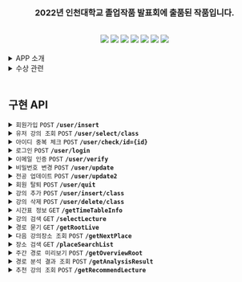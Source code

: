 <div align=center><span style='center'><h3> 2022년 인천대학교 졸업작품 발표회에 출품된 작품입니다.</h3></span></div><br>

<div align=center><img src="https://img.shields.io/badge/IntelliJ-000000?style=flat&logo=IntelliJ IDEA&logoColor=white"/> <img src="https://img.shields.io/badge/Spring-6DB33F?style=flat&logo=Spring Boot&logoColor=white"/> <img src="https://img.shields.io/badge/Spring Boot-6DB33F?style=flat&logo=Spring Boot&logoColor=white"/> <img src="https://img.shields.io/badge/Spring Security-6DB33F?style=flat&logo=Spring Security&logoColor=white"> <img src="https://img.shields.io/badge/Spring Data JPA-6DB33F?style=flat&logo=Databricks&logoColor=white"> <img src="https://img.shields.io/badge/Java-6DB33F?style=flat&logo=JAVA&logoColor=white"> <img src="https://img.shields.io/badge/MySQL-4479A1?style=flat&logo=MySQL&logoColor=white"></div>

<br>

<details>
<summary> APP 소개 </summary>

<br>

![inunavi](https://user-images.githubusercontent.com/85429793/235772684-2e480f82-1a84-4792-a270-5609f6b9bb39.png)

<div align=center> 서비스 기간 : 2022.03.02 ~ 2022.12.29
 
<br><br>
[playstore](https://play.google.com/store/apps/details?id=com.maru.inunavi)
<br>

<b> 캠퍼스 지리에 익숙치 않은 신입생 및 복학생을 위한 안드로이드 교내 지도 어플. </b><br>
<b> 서버단을 작성하였으며 9개월 간 약 400명의 이용자에게 서비스를 제공하였습니다.</b>
</div>

</details>

<details>
<summary> 수상 관련 </summary>

<br>

![KakaoTalk_20230503_043420577_06](https://user-images.githubusercontent.com/85429793/235777867-efeba544-5417-47da-9a67-27cdd1d2313c.jpg)

- [대회 정보](https://www.inu.ac.kr/user/indexSub.do?codyMenuSeq=1477369&siteId=isis&dum=dum&boardId=490566&page=1&command=albumView&boardSeq=681579&chkBoxSeq=&categoryId=&categoryDepth=)<br>

</details>

<br>

## 구현 API

<details>
 <summary><code>회원가입</code> <code>POST</code> <code><b>/user/insert</b></code></summary>
 
<br>

> ### Parameters
> ```java
> email : 이메일
> password : 비밀번호
> major : 전공
>```
>
> ### Responses
> <details open><summary>success</summary> 
> <br>
>
> ```HTTP
> HTTP/1.1 200 OK
> Content-Type: application/json;charset=UTF-8
>
>{
>    "success": "true",
>    "email": "liardanc3@gmail.com"
>}
> ```
> </details>
>
> <details><summary>failure</summary> 
> <br>
>
> ```java
> HTTP/1.1 500 Internal Server Error
> Content-Type: application/json;charset=UTF-8
>
>{
>    "success": "false",
>    "email": "liardanc3@gmail.com"
>}
> ```
> </details>
>
> ### Run example
>
> ![insert](https://github.com/liardanc3/inunavi/assets/85429793/2709b32c-193a-4e82-a769-2f66f7bcbd8f)
></details>
></details>

<details>
 <summary><code>유저 강의 조회</code> <code>POST</code> <code><b>/user/select/class</b></code> </summary>

<br>

> ### Parameters
> ```java
> email : 이메일
>```
> 
>
> ### Responses
> <details open><summary>success</summary> 
> <br>
>
> ```HTTP
> HTTP/1.1 200 OK
> Content-Type: application/json;charset=UTF-8
>
>{
>    "response": [
>        {
>            "id": "799",
>            "department": "컴퓨터공학부",
>            "grade": "3",
>            "category": "전공필수",
>            "number": "IAA6021002",
>            "lectureName": "컴퓨터네트워크",
>            "professor": "---",
>            "classRoomRaw": "제7호관 정보기술대학-504 강의실(중)-1[SH504]",
>            "classTimeRaw": "\" [SH504:화(2B-3),금(7-8A)]\"",
>            "classRoom": "SH504,SH504,",
>            "classTime": "69-71,222-224,",
>            "how": "-",
>            "point": "3",
>            "formattedTime": "화 10:30 - 12:00, 금 15:00 - 17:00"
>        }
>    ]
>}
> ```
> </details>
>
> <details><summary>failure</summary> 
> <br>
>
> ```java
> HTTP/1.1 500 Internal Server Error
> Content-Type: application/json;charset=UTF-8
>
>{
>    "response": []
>}
> ```
></details>
>
>
> ### Run example
>
>![select-class](https://github.com/liardanc3/inunavi/assets/85429793/e73408a4-a6b8-426e-81e0-44648c36b0db)
> </details>
> </details>

<details>
 <summary><code>아이디 중복 체크</code> <code>POST</code> <code><b>/user/check/id={id}</b></code> </summary>

<br>

> ### Parameters
> ```java
> email : 이메일
>```
> 
>
> ### Responses
> <details open><summary>success</summary> 
> <br>
>
> ```HTTP
> HTTP/1.1 200 OK
> Content-Type: application/json;charset=UTF-8
>
>{
>    "success": "true",
>    "email": "liardanc3@gmail.com"
>}
> ```
> </details>
>
> ### Run example
>
> ![user-check-id](https://github.com/liardanc3/inunavi/assets/85429793/ebbc7813-15a0-4aa4-bfe4-072452820ac2)
> </details>
> </details>

<details>
 <summary><code>로그인</code> <code>POST</code> <code><b>/user/login</b></code> </summary>

<br>

> ### Parameters
> ```java
> email : 이메일
> password : 비밀번호
>```
> 
>
> ### Responses
> <details open><summary>success</summary> 
> <br>
>
> ```HTTP
> HTTP/1.1 200 OK
> Content-Type: application/json;charset=UTF-8
>
>{
>    "success": "true",
>    "email": "liardanc3@gmail.com"
>}
> ```
> </details>
>
> <details><summary>failure</summary> 
> <br>
>
> ```java
> HTTP/1.1 500 Internal Server Error
> Content-Type: application/json;charset=UTF-8
>
>{
>    "success": "false",
>    "email": "liardanc3@gmail.com",
>    "message": "로그인 실패"
>}
> ```
></details>
>
>
> ### Run example
>
> ![login](https://github.com/liardanc3/inunavi/assets/85429793/4cad3f58-b8ec-4c6e-bb4f-34ea9474e3a1)
> </details>
> </details>

<details>
 <summary><code>이메일 인증</code> <code>POST</code> <code><b>/user/verify</b></code> </summary>

<br>

> ### Parameters
> ```java
> email : 이메일
>```
> 
>
> ### Responses
> <details open><summary>success</summary> 
> <br>
>
> ```HTTP
> HTTP/1.1 200 OK
> Content-Type: application/json;charset=UTF-8
>
>{
>    "success": "true",
>    "code": "4b52bb9f"
>}
> ```
> </details>
>
> <details><summary>failure</summary> 
> <br>
>
> ```java
> HTTP/1.1 500 Internal Server Error
> Content-Type: application/json;charset=UTF-8
>
>{
>    "success": "false",
>    "message": "Unauthorized Access"
>}
> ```
></details>
>
>
> ### Run example
>
> ![verify](https://github.com/liardanc3/inunavi/assets/85429793/cf80d0e8-16e7-43c9-9e8a-92dc5b2f23ae)
> </details>
> </details>

<details>
 <summary><code>비밀번호 변경</code> <code>POST</code> <code><b>/user/update</b></code> </summary>

<br>

> ### Parameters
> ```java
> email : 이메일
> newPassword : 새로운 비밀번호
>```
> 
>
> ### Responses
> <details open><summary>success</summary> 
> <br>
>
> ```HTTP
> HTTP/1.1 200 OK
> Content-Type: application/json;charset=UTF-8
>
>{
>    "success": "true",
>    "email": "test@gmail.com"
>}
> ```
> </details>
>
> <details><summary>failure</summary> 
> <br>
>
> ```java
> HTTP/1.1 500 Internal Server Error
> Content-Type: application/json;charset=UTF-8
>
>{
>    "success": "false",
>    "email": "not_present_email@no.com"
>}
> ```
></details>
>
>
> ### Run example
>
> ![updatepassword](https://github.com/liardanc3/inunavi/assets/85429793/8937e6a8-752e-4ac9-aa7e-1da877126fad)
> </details>
> </details>

<details>
 <summary><code>전공 업데이트</code> <code>POST</code> <code><b>/user/update2</b></code> </summary>

<br>

> ### Parameters
> ```java
> email : 이메일
> newMajor : 새로운 전공
>```
> 
>
> ### Responses
> <details open><summary>success</summary> 
> <br>
>
> ```HTTP
> HTTP/1.1 200 OK
> Content-Type: application/json;charset=UTF-8
>
>{
>    "success": "true",
>    "email": "liardanc3@gmail.com"
>}
> ```
> </details>
>
> <details><summary>failure</summary> 
> <br>
>
> ```java
> HTTP/1.1 500 Internal Server Error
> Content-Type: application/json;charset=UTF-8
>
>{
>    "success": "false",
>    "email": "not_present_email@no.com"
>}
> ```
></details>
>
>
> ### Run example
>
> ![update2](https://github.com/liardanc3/inunavi/assets/85429793/636de0e0-d206-4a1d-b640-bc9b4d624bde)
> </details>
> </details>

<details>
 <summary><code>회원 탈퇴</code> <code>POST</code> <code><b>/user/quit</b></code> </summary>

<br>

> ### Parameters
> ```java
> email : 이메일
> password : 비밀번호
>```
> 
>
> ### Responses
> <details open><summary>success</summary> 
> <br>
>
> ```HTTP
> HTTP/1.1 200 OK
> Content-Type: application/json;charset=UTF-8
>
>{
>    "success": "true",
>    "email": "test@gmail.com"
>}
> ```
> </details>
>
> <details><summary>failure</summary> 
> <br>
>
> ```java
> HTTP/1.1 500 Internal Server Error
> Content-Type: application/json;charset=UTF-8
>
>{
>    "success": "false",
>    "email": "not_present_email@no.com"
>}
> ```
></details>
>
>
> ### Run example
>
> ![quit](https://github.com/liardanc3/inunavi/assets/85429793/d413784f-d4a5-480d-8292-43a94e5d78ac)
> </details>
> </details>

<details>
 <summary><code>강의 추가</code> <code>POST</code> <code><b>/user/insert/class</b></code> </summary>

<br>

> ### Parameters
> ```java
> email : 이메일
> class_id : 강좌번호
>```
> 
>
> ### Responses
> <details open><summary>success</summary> 
> <br>
>
> ```HTTP
> HTTP/1.1 200 OK
> Content-Type: application/json;charset=UTF-8
>
>{
>    "success": "true",
>    "email": "test@gmail.com"
>}
> ```
> </details>
>
> <details><summary>failure</summary> 
> <br>
>
> ```java
> HTTP/1.1 500 Internal Server Error
> Content-Type: application/json;charset=UTF-8
>
>{
>    "success": "false",
>    "email": "test@gmail.com"
>}
> ```
></details>
>
>
> ### Run example
>
> ![insert-class](https://github.com/liardanc3/inunavi/assets/85429793/06515652-a462-46bd-b299-b6ac2122142b)
> </details>
> </details>

<details>
 <summary><code>강의 삭제</code> <code>POST</code> <code><b>/user/delete/class</b></code> </summary>

<br>

> ### Parameters
> ```java
> email : 이메일
> class_id : 강의번호
>```
> 
>
> ### Responses
> <details open><summary>success</summary> 
> <br>
>
> ```HTTP
> HTTP/1.1 200 OK
> Content-Type: application/json;charset=UTF-8
>
>{
>    "success": "true",
>    "email": "test@gmail.com"
>}
> ```
> </details>
>
> <details><summary>failure</summary> 
> <br>
>
> ```java
> HTTP/1.1 500 Internal Server Error
> Content-Type: application/json;charset=UTF-8
>
>{
>    "success": "false",
>    "email": "test@gmail.com"
>}
> ```
></details>
>
>
> ### Run example
>
> ![delete-class](https://github.com/liardanc3/inunavi/assets/85429793/39413b70-5ba4-494c-b424-47be04716d6a)
> </details>
> </details>

<details>
 <summary><code>시간표 정보</code> <code>GET</code> <code><b>/getTimeTableInfo</b></code> </summary>

<br>

> ### Responses
> <details open><summary>success</summary> 
> <br>
>
> ```HTTP
> HTTP/1.1 200 OK
> Content-Type: application/json;charset=UTF-8
>
>{
>    "response": {
>        "year": "2023",
>        "semester": "여름",
>        "majorArrayString": "국어국문학과,영어영문학과,독어독문학과,불어불문학과,일어일문학과,중어중국학과,수학과,물리학과,화학과,소비자ㆍ아동학과,패션산업학과,해양학과,사회복지학과,신문방송학과,문헌정보학과,창의인재개발학과,행정학과,정치외교학과,경제학과,경제학과(야),무역학부,무역학부(야),소비자학과,기계공학과,기계공학과(야),메카트로닉스공학과,전기공학과,전자공학과,전자공학과(야),산업경영공학과,산업경영공학과(야),안전공학과,신소재공학과,에너지화학공학과,컴퓨터공학부,컴퓨터공학부(야),정보통신공학과,임베디드시스템공학과,경영학부,세무회계학과,조형예술학부,한국화전공,서양화전공,디자인학부,공연예술학과,체육학부,운동건강학부,국어교육과,영어교육과,일어교육과,수학교육과,체육교육과,유아교육과,역사교육과,윤리교육과,도시행정학과,도시건축학부,건축공학전공,도시건축학전공,도시공학과,도시환경공학부,건설환경공학전공,환경공학전공,생명과학부,생명과학전공,분자의생명전공,생명공학부,생명공학전공,나노바이오전공,동북아국제통상학부,한국통상전공,법학부,광전자공학전공(연계),물류학전공(연계),인공지능소프트웨어연계전공,창의적디자인연계전공,뷰티산업연계전공,인문문화예술기획연계전공,소셜데이터사이언스연계전공,전체",
>        "CSEArrayString": "대학영어2,Academic English,컴퓨팅적사고와SW,글쓰기이론과실제,대학영어회화2,전체",
>        "categoryListString": "전공기초,전공선택,전공필수,교양필수,기초과학,교양선택,교직,일반선택,군사학,전체"
>    }
>}
> ```
> </details>
> </details>

<details>
 <summary><code>강의 검색</code> <code>GET</code> <code><b>/selectLecture</b></code> </summary>

<br>

> ### Parameters
> ```java
> email : 이메일
>```
> 
>
> ### Responses
> <details open><summary>success</summary> 
> <br>
>
> ```HTTP
> HTTP/1.1 200 OK
> Content-Type: application/json;charset=UTF-8
>
>{
>    "response": [
>        {
>            "id": 767,
>            "department": "컴퓨터공학부",
>            "grade": "1",
>            "category": "교양필수",
>            "number": "XAA1359031",
>            "professor": "XXX",
>            "classRoomRaw": "제7호관 정보기술대학-304 강의실(대)-계단식[SH304]",
>            "classTimeRaw": "\" [SH304:화(2)(3),목(6)]\"",
>            "classRoom": "SH304,SH304",
>            "classTime": "68-71,172-173,",
>            "how": "-",
>            "point": "3",
>            "realTime": "화 10:00 - 12:00, 목 14:00 - 15:00",
>            "lecturename": "대학수학(2)"
>        }
>     ]
>}
> ```
> </details>
>
> <details><summary>failure</summary> 
> <br>
>
> ```java
> HTTP/1.1 200 OK
> Content-Type: application/json;charset=UTF-8
>
>{
>    "response": []
>}
> ```
></details>
>
>
> ### Run example
>
> ![selectlecture](https://github.com/liardanc3/inunavi/assets/85429793/52e82a68-a1f4-40f7-9767-f89150d5c539)
> </details>
> </details>

<details>
 <summary><code>경로 묻기</code> <code>GET</code> <code><b>/getRootLive</b></code> </summary>

<br>

> ### Parameters
> ```java
> email : 이메일
>```
> 
>
> ### Responses
> <details open><summary>success</summary> 
> <br>
>
> ```HTTP
> HTTP/1.1 200 OK
> Content-Type: application/json;charset=UTF-8
>
>{
>    "success": "true",
>    "email": "liardanc3@gmail.com"
>}
> ```
> </details>
>
> <details><summary>failure</summary> 
> <br>
>
> ```java
> HTTP/1.1 500 Internal Server Error
> Content-Type: application/json;charset=UTF-8
>
>{
>    "response": []
>}
> ```
></details>
>
>
> ### Run example
>
> ![getrootlive](https://github.com/liardanc3/inunavi/assets/85429793/31505e6c-5c92-48cb-87b9-dc91f8437b42)
> </details>
> </details>

<details>
 <summary><code>다음 강의장소 조회</code> <code>POST</code> <code><b>/getNextPlace</b></code> </summary>

<br>

> ### Parameters
> ```java
> email : 이메일
>```
> 
>
> ### Responses
> <details open><summary>success</summary> 
> <br>
>
> ```HTTP
> HTTP/1.1 200 OK
> Content-Type: application/json;charset=UTF-8
>
>{
>    "success": "true",
>    "email": "liardanc3@gmail.com"
>}
> ```
> </details>
>
> <details><summary>failure</summary> 
> <br>
>
> ```java
> HTTP/1.1 500 Internal Server Error
> Content-Type: application/json;charset=UTF-8
>
>{
>    "response": []
>}
> ```
></details>
>
>
> ### Run example
>
> ![getnextplace](https://github.com/liardanc3/inunavi/assets/85429793/29e59910-ddea-4385-a45f-559b4b949652)
> </details>
> </details>


<details>
 <summary><code>장소 검색</code> <code>GET</code> <code><b>/placeSearchList</b></code> </summary>

<br>

> ### Parameters
> ```java
> searchKeyword : 검색어
> myLocation : 현재 좌표
>```
> 
>
> ### Responses
> <details open><summary>success</summary> 
> <br>
>
> ```HTTP
> HTTP/1.1 200 OK
> Content-Type: application/json;charset=UTF-8
>
>{
>    "response": [
>        {
>            "placeCode": "FOODSTU0,CAFECDSTU0",
>            "title": "학생식당",
>            "sort": "식당",
>            "distance": 1011.9700490800614,
>            "location": "37.374161554994025, 126.63175437187864",
>            "time": "점심 10:30 ~ 14:00 · 저녁 17:00 ~ 18:30",
>            "callNum": "-"
>        },
>        {
>            "placeCode": "FOODSTU1,CONGSSTU1",
>            "title": "제1기숙사 식당",
>            "sort": "식당",
>            "distance": 1127.305253103789,
>            "location": "37.37357062725584, 126.62995831475537",
>            "time": "아침 08:00 ~ 10:00 · 점심 11:30 ~ 13:30 ",
>            "callNum": "-"
>        }
>    ]
>}
> ```
> </details>
>
>
> ### Run example
>
> ![placeSearchList](https://github.com/liardanc3/inunavi/assets/85429793/8d533b83-eaaf-47a2-8fd5-81c4dd3568bb)
> </details>
> </details>


<details>
 <summary><code>주간 경로 미리보기</code> <code>POST</code> <code><b>/getOverviewRoot</b></code> </summary>

<br>

> ### Parameters
> ```java
> email : 이메일
>```
> 
>
> ### Responses
> <details open><summary>success</summary> 
> <br>
>
> ```HTTP
> HTTP/1.1 200 OK
> Content-Type: application/json;charset=UTF-8
>
>{
>    "success": "true",
>    "email": "liardanc3@gmail.com"
>}
> ```
> </details>
>
> <details><summary>failure</summary> 
> <br>
>
> ```java
> HTTP/1.1 500 Internal Server Error
> Content-Type: application/json;charset=UTF-8
>
>{
>    "response": []
>}
> ```
></details>
>
>
> ### Run example
>
> ![getoverview](https://github.com/liardanc3/inunavi/assets/85429793/9f8a5b6a-3239-4d21-8376-56ff421180c6)
> </details>
> </details>

<details>
 <summary><code>경로 분석 결과 조회</code> <code>POST</code> <code><b>/getAnalysisResult</b></code> </summary>

<br>

> ### Parameters
> ```java
> email : 이메일
>```
> 
>
> ### Responses
> <details open><summary>success</summary> 
> <br>
>
> ```HTTP
> HTTP/1.1 200 OK
> Content-Type: application/json;charset=UTF-8
>
>{
>    "success": "true",
>    "email": "liardanc3@gmail.com"
>}
> ```
> </details>
>
> <details><summary>failure</summary> 
> <br>
>
> ```java
> HTTP/1.1 500 Internal Server Error
> Content-Type: application/json;charset=UTF-8
>
>{
>    "response": []
>}
> ```
></details>
>
>
> ### Run example
>
> ![analysisresult](https://github.com/liardanc3/inunavi/assets/85429793/a2442ae7-49e3-4b2e-a200-6d8698c5c42f)
> </details>
> </details>


<details>
 <summary><code>추천 강의 조회</code> <code>POST</code> <code><b>/getRecommendLecture</b></code> </summary>

<br>

> ### Parameters
> ```java
> email : 이메일
>```
> 
>
> ### Responses
> <details open><summary>success</summary> 
> <br>
>
> ```HTTP
> HTTP/1.1 200 OK
> Content-Type: application/json;charset=UTF-8
>
>{
>    "success": "true",
>    "email": "liardanc3@gmail.com"
>}
> ```
> </details>
>
> <details><summary>failure</summary> 
> <br>
>
> ```java
> HTTP/1.1 500 Internal Server Error
> Content-Type: application/json;charset=UTF-8
>
>{
>    "response": []
>}
> ```
></details>
>
>
> ### Run example
>
> ![recommend](https://github.com/liardanc3/inunavi/assets/85429793/ff981f04-6e16-4cf6-86f9-f642efee9a28)
> </details>
> </details>

